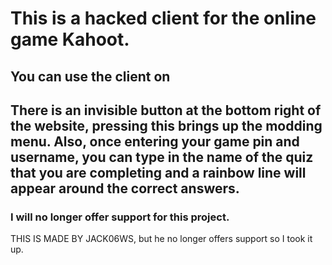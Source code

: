 # This is a hacked client for the online game Kahoot.
## You can use the client on 
## There is an invisible button at the bottom right of the website, pressing this brings up the modding menu. Also, once entering your game pin and username, you can type in the name of the quiz that you are completing and a rainbow line will appear around the correct answers.
### I will no longer offer support for this project.
THIS IS MADE BY JACK06WS, but he no longer offers support so I took it up.

